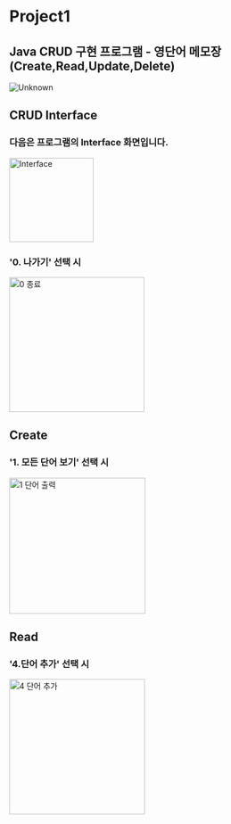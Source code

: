 # Project1


## Java CRUD 구현 프로그램 - 영단어 메모장(Create,Read,Update,Delete)

![Unknown](https://github.com/ksh01p/Project1/assets/114472498/64b481f4-28c8-4272-a5d1-970537e4eb41)


## CRUD Interface

### 다음은 프로그램의 Interface 화면입니다.


<img width="151" alt="Interface" src="https://github.com/ksh01p/Project1/assets/114472498/d9735031-807a-4760-89fb-0cc0ffb0f6f9">

### '0. 나가기' 선택 시 

<img width="242" alt="0 종료" src="https://github.com/ksh01p/Project1/assets/114472498/b16d0d3b-67ee-4ad3-ba32-b9447c362e90">



## Create

### '1. 모든 단어 보기' 선택 시

 <img width="244" alt="1 단어 출력" src="https://github.com/ksh01p/Project1/assets/114472498/7a3cb117-4d59-4416-a73c-02dc5b436d88">

## Read

### '4.단어 추가' 선택 시

<img width="243" alt="4 단어 추가" src="https://github.com/ksh01p/Project1/assets/114472498/39ba2d4e-774e-42b3-9f2b-766c82e7dfa1">




